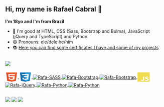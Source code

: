 ## Hi, my name is Rafael Cabral 👋

**I'm 18yo and I'm from Brazil**

- 📕 I'm good at HTML, CSS (Sass, Bootstrap and Bulma), JavaScript (jQuery and TypeScript) and Python.
- 😄 Pronouns: ele/dele he/him
- 📚 <a href="https://cursos.alura.com.br/vitrinedev/rafaelcpribeiro">Here you can find some certificates I have and some of my projects</a>

##



 <div>
  <a href="https://github.com/rafaelcabral223">
  <img height="180em" src="https://github-readme-stats.vercel.app/api/top-langs/?username=rafaelcabral223&layout=compact&langs_count=7&theme=great-gatsby"/>
</div>
  
<div style="display: inline_block"><br>
  <img align="center" alt="Rafa-HTML" height="30" width="40" src="https://raw.githubusercontent.com/devicons/devicon/master/icons/html5/html5-original.svg">
  <img align="center" alt="Rafa-CSS" height="30" width="40" src="https://raw.githubusercontent.com/devicons/devicon/master/icons/css3/css3-original.svg">
  <img align="center" alt="Rafa-SASS" height="30" width="40" src="https://cdn.jsdelivr.net/gh/devicons/devicon/icons/sass/sass-original.svg">
  <img align="center" alt="Rafa-Bootstrap" height="30" width="40" src="https://cdn.jsdelivr.net/gh/devicons/devicon/icons/bootstrap/bootstrap-original.svg">
  <img align="center" alt="Rafa-Bootstrap" height="30" width="40" src="https://cdn.jsdelivr.net/gh/devicons/devicon/icons/bulma/bulma-plain.svg">
  <img align="center" alt="Rafa-Js" height="30" width="40" src="https://raw.githubusercontent.com/devicons/devicon/master/icons/javascript/javascript-plain.svg">
  <img align="center" alt="Rafa-jQuery" height="35" width="45" src="https://cdn.jsdelivr.net/gh/devicons/devicon/icons/jquery/jquery-original.svg">
  <img align="center" alt="Rafa-Python" height="35" width="45" src="https://cdn.jsdelivr.net/gh/devicons/devicon/icons/typescript/typescript-original.svg">
  <img align="center" alt="Rafa-Python" height="35" width="45" src="https://cdn.jsdelivr.net/gh/devicons/devicon/icons/python/python-original-wordmark.svg">  
</div>
  
  ##
 
<div> 
   <a href="https://www.linkedin.com/in/rafael-cabral-pimentel-ribeiro/" target="_blank"><img src="https://img.shields.io/badge/-LinkedIn-%230077B5?style=for-the-badge&logo=linkedin&logoColor=white" target="_blank"></a>
   <a href = "mailto:rafaelcpribeiro@gmail.com"><img src="https://img.shields.io/badge/-Gmail-%23333?style=for-the-badge&logo=gmail&logoColor=white" target="_blank"></a>
   <a href="https://www.instagram.com/_rafael.cabral/" target="_blank"><img src="https://img.shields.io/badge/-Instagram-%23E4405F?style=for-the-badge&logo=instagram&logoColor=white" target="_blank"></a>
 </div>
